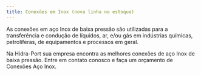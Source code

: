 ```yaml
---
title: Conexões em Inox (nova linha no estoque)
---
```


As conexões em aço Inox de baixa pressão são utilizadas para a transferência e condução de líquidos, ar, e/ou gás em indústrias químicas, petrolíferas, de equipamentos e processos em geral.

Na Hidra-Port sua empresa encontra as melhores conexões de aço Inox de baixa pressão. Entre em contato conosco e faça um orçamento de Conexões Aço Inox.

